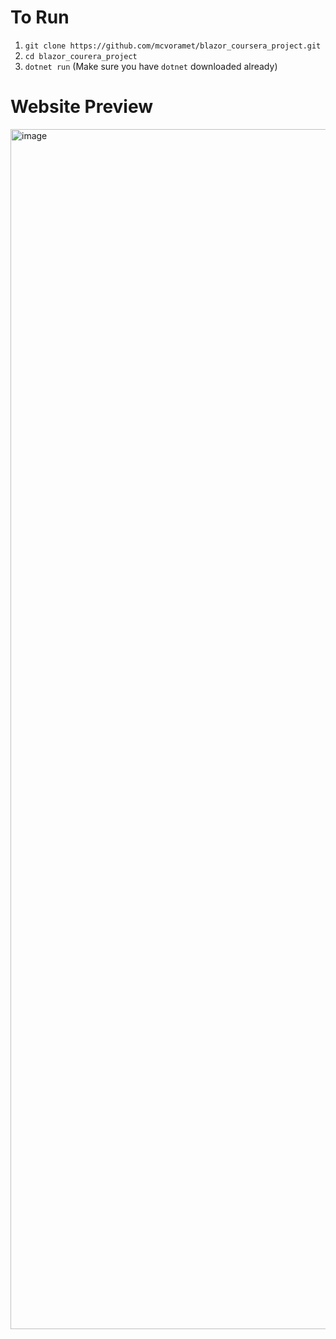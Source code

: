 # To Run
1. `git clone https://github.com/mcvoramet/blazor_coursera_project.git`
2. `cd blazor_courera_project`
3. `dotnet run` (Make sure you have `dotnet` downloaded already)

# Website Preview
<img width="1920" alt="image" src="https://github.com/user-attachments/assets/2e8ecbae-28f7-4362-a943-ba67b8c93b6c" />
